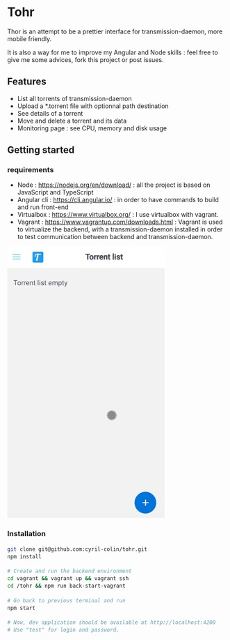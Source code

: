 # Tohr

Thor is an attempt to be a prettier interface for transmission-daemon, more mobile
friendly.

It is also a way for me to improve my Angular and Node skills : feel free to give me some
advices, fork this project or post issues.


## Features

- List all torrents of transmission-daemon
- Upload a *.torrent file with optionnal path destination
- See details of a torrent
- Move and delete a torrent and its data
- Monitoring page : see CPU, memory and disk usage

## Getting started
### requirements
- Node : https://nodejs.org/en/download/ : all the project is based on JavaScript and TypeScript
- Angular cli : https://cli.angular.io/ : in order to have commands to build and run front-end
- Virtualbox : https://www.virtualbox.org/ : I use virtualbox with vagrant.
- Vagrant : https://www.vagrantup.com/downloads.html : Vagrant is used to virtualize the backend, with a
transmission-daemon installed in order to test communication between backend and transmission-daemon.

![](demo-tohr.gif)

### Installation 
```bash
git clone git@github.com:cyril-colin/tohr.git
npm install

# Create and run the backend environment
cd vagrant && vagrant up && vagrant ssh
cd /tohr && npm run back-start-vagrant

# Go back to previous terminal and run
npm start

# Now, dev application should be available at http://localhost:4200
# Use "test" for login and password.
```



